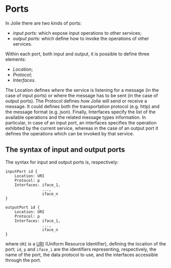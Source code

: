 # Ports

In Jolie there are two kinds of ports:
- _input ports_: which expose input operations to other services;
- _output ports_: which define how to invoke the operations of other services.

Within each port, both input and output, it is possible to define three elements: 
- _Location_; 
- _Protocol_;
- _Interfaces_.

The Location defines _where_ the service is listening for a message (in the case of input ports) or where the message has to be sent (in the case of output ports). The Protocol defines _how_ Jolie will send or receive a message. It could defines both the transportation protocol (e.g. http) and the message format (e.g. json). Finally, Interfaces specify the list of the available operations and the related message types information. In particular, in case of an input port, an interfaces specifies the operation exhibited by the current service, whereas in the case of an output port it defines the operations which can be invoked by that service.

## The syntax of input and output ports

The syntax for input and output ports is, respectively:

```text
inputPort id {
    Location: URI
    Protocol: p
    Interfaces: iface_1, 
                ..., 
                iface_n
}
```

```text
outputPort id {
    Location: URI
    Protocol: p
    Interfaces: iface_1, 
                ..., 
                iface_n
}
```

where `URI` is a [URI](http://en.wikipedia.org/wiki/Uniform_resource_identifier) \(Uniform Resource Identifier\), defining the location of the port; `id`, `p` and `iface_i` are the identifiers representing, respectively, the name of the port, the data protocol to use, and the interfaces accessible through the port.

